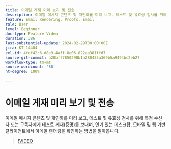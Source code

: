 ```yaml
---
title: 이메일 게재 미리 보기 및 전송
description: 이메일 메시지 콘텐츠 및 개인화를 미리 보고, 테스트 및 유효성 검사를 위해 특정 수신자 또는 구독자에게 테스트 게재(증명)를 보내며, 인기 있는 데스크탑, 모바일 및 웹 기반 클라이언트에서 이메일 렌더링을 확인하는 방법을 알아봅니다.
feature: Email Rendering, Proofs, Email
role: User
level: Beginner
doc-type: Feature Video
duration: 386
last-substantial-update: 2024-02-29T00:00:00Z
jira: KT-14404
exl-id: 4fcf42c6-d8e9-4aff-8e06-822aa381ffd7
source-git-commit: a20bff7850298b1a280435a369b5a9494bc2eb27
workflow-type: tm+mt
source-wordcount: '80'
ht-degree: 100%

---
```


# 이메일 게재 미리 보기 및 전송

이메일 메시지 콘텐츠 및 개인화를 미리 보고, 테스트 및 유효성 검사를 위해 특정 수신자 또는 구독자에게 테스트 게재(증명)를 보내며, 인기 있는 데스크탑, 모바일 및 웹 기반 클라이언트에서 이메일 렌더링을 확인하는 방법을 알아봅니다.

>[!VIDEO](https://video.tv.adobe.com/v/3425862/?learn=on)
